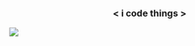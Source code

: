 ### <p align="center"> < i code things > </p>

<!-- [![Brendan's GitHub stats](https://github-readme-stats.vercel.app/api?username=brendanprice2003&theme=radical)](https://github.com/brendanprice2003/github-readme-stats) -->
  
<a style="margin: auto;" href="https://github.com/brendanprice2003/github-readme-stats">
  <img src="https://github-readme-stats.vercel.app/api?username=brendanprice2003&theme=radical" />
</a>
